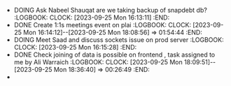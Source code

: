 - DOING Ask Nabeel Shauqat are we taking backup of snapdebt db?
  :LOGBOOK:
  CLOCK: [2023-09-25 Mon 16:13:11]
  :END:
- DONE Create 1:1s meetings event on plai
  :LOGBOOK:
  CLOCK: [2023-09-25 Mon 16:14:12]--[2023-09-25 Mon 18:08:56] =>  01:54:44
  :END:
- DOING Meet Saad and discuss sockets issue on prod server
  :LOGBOOK:
  CLOCK: [2023-09-25 Mon 16:15:28]
  :END:
- DONE Check joining of data is possible on frontend , task assigned to me by Ali Warraich
  :LOGBOOK:
  CLOCK: [2023-09-25 Mon 18:09:51]--[2023-09-25 Mon 18:36:40] =>  00:26:49
  :END:
-